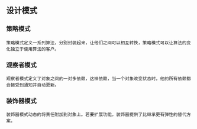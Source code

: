  设计模式
-

### 策略模式
    策略模式定义一系列算法，分别封装起来，让他们之间可以相互转换，策略模式可以让算法的变化独立于使用算法的客户。

### 观察者模式
    观察者模式定义了对象之间的一对多依赖，这样依赖，当一个对象改变状态时，他的所有依赖都会接受到通知并自动更新。

### 装饰器模式
    装饰器模式动态的将责任附加到对象上。若要扩展功能，装饰器提供了比继承更有弹性的替代方案。

